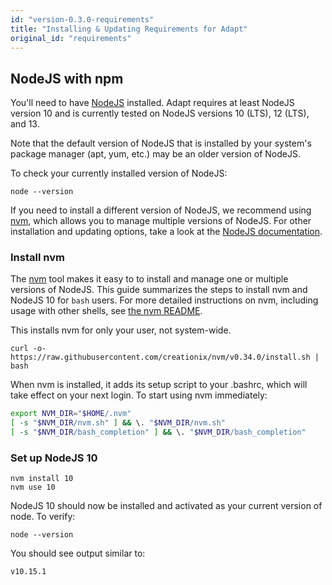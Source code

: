 ```yaml
---
id: "version-0.3.0-requirements"
title: "Installing & Updating Requirements for Adapt"
original_id: "requirements"
---
```

<!-- DOCTOC SKIP -->

## NodeJS with npm

You'll need to have [NodeJS](https://nodejs.org) installed.
Adapt requires at least NodeJS version 10 and is currently tested on NodeJS versions 10 (LTS), 12 (LTS), and 13.

Note that the default version of NodeJS that is installed by your system's package manager (apt, yum, etc.) may be an older version of NodeJS.

To check your currently installed version of NodeJS:
```console
node --version
```

If you need to install a different version of NodeJS, we recommend using [nvm](https://github.com/creationix/nvm), which allows you to manage multiple versions of NodeJS. For other installation and updating options, take a look at the [NodeJS documentation](https://nodejs.org/en/download/).

### Install nvm
The [nvm](https://github.com/creationix/nvm) tool makes it easy to to install and manage one or multiple versions of NodeJS. This guide summarizes the steps to install nvm and NodeJS 10 for `bash` users. For more detailed instructions on nvm, including usage with other shells, see [the nvm README](https://github.com/creationix/nvm).

This installs nvm for only your user, not system-wide.
```console
curl -o- https://raw.githubusercontent.com/creationix/nvm/v0.34.0/install.sh | bash
```
When nvm is installed, it adds its setup script to your .bashrc, which will
take effect on your next login. To start using nvm immediately:
```bash
export NVM_DIR="$HOME/.nvm"
[ -s "$NVM_DIR/nvm.sh" ] && \. "$NVM_DIR/nvm.sh"
[ -s "$NVM_DIR/bash_completion" ] && \. "$NVM_DIR/bash_completion"
```

### Set up NodeJS 10

```console
nvm install 10
nvm use 10
```
NodeJS 10 should now be installed and activated as your current version of
node. To verify:
```console
node --version
```
You should see output similar to:
```console
v10.15.1
```
